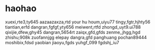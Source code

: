 # haohao
xuexi,rte3,ty645
aazaazaxza,rtd
your hu houm,uiyu77
tingy,fgtr,hjhty56
tiantian,erfd
dangran,fgfgf,yty656
meiwent,rtfd
zhongd_uyt9.ui788
qixijie,dfew,ghy45
dangran,5654rt
zaiqx,gfd,gfds
zenme_jhgg,hgd
zhishu;908k
zuofannjgg
elepay
dangra,gfd
panghuang
pochan89444
moshibix,fdsd
yaobian
jiaoyu,fgds
yuhgf_099
fgdshj_iu7
